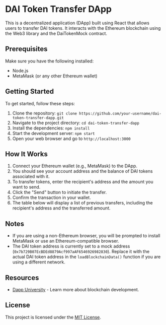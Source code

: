 # DAI Token Transfer DApp

This is a decentralized application (DApp) built using React that allows users to transfer DAI tokens. It interacts with the Ethereum blockchain using the Web3 library and the DaiTokenMock contract.

## Prerequisites

Make sure you have the following installed:

- Node.js
- MetaMask (or any other Ethereum wallet)

## Getting Started

To get started, follow these steps:

1. Clone the repository: `git clone https://github.com/your-username/dai-token-transfer-dapp.git`
2. Navigate to the project directory: `cd dai-token-transfer-dapp`
3. Install the dependencies: `npm install`
4. Start the development server: `npm start`
5. Open your web browser and go to `http://localhost:3000`

## How It Works

1. Connect your Ethereum wallet (e.g., MetaMask) to the DApp.
2. You should see your account address and the balance of DAI tokens associated with it.
3. To transfer tokens, enter the recipient's address and the amount you want to send.
4. Click the "Send" button to initiate the transfer.
5. Confirm the transaction in your wallet.
6. The table below will display a list of previous transfers, including the recipient's address and the transferred amount.

## Notes

- If you are using a non-Ethereum browser, you will be prompted to install MetaMask or use an Ethereum-compatible browser.
- The DAI token address is currently set to a mock address (`0x7b729B07EcBDEd8879Acf997aAF6546926982830`). Replace it with the actual DAI token address in the `loadBlockchainData()` function if you are using a different network.

## Resources

- [Dapp University](http://www.dappuniversity.com/bootcamp) - Learn more about blockchain development.

## License

This project is licensed under the [MIT License](LICENSE).
